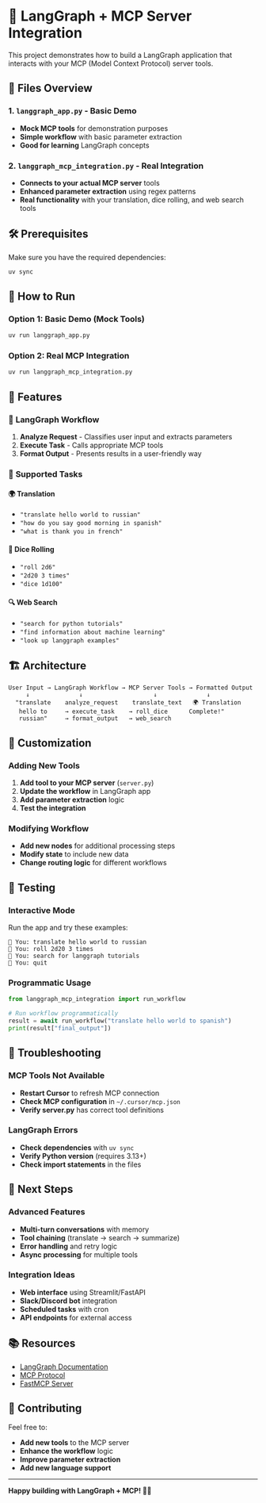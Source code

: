 # 🚀 LangGraph + MCP Server Integration

This project demonstrates how to build a LangGraph application that interacts with your MCP (Model Context Protocol) server tools.

## 📁 Files Overview

### 1. `langgraph_app.py` - Basic Demo
- **Mock MCP tools** for demonstration purposes
- **Simple workflow** with basic parameter extraction
- **Good for learning** LangGraph concepts

### 2. `langgraph_mcp_integration.py` - Real Integration
- **Connects to your actual MCP server** tools
- **Enhanced parameter extraction** using regex patterns
- **Real functionality** with your translation, dice rolling, and web search tools

## 🛠️ Prerequisites

Make sure you have the required dependencies:

```bash
uv sync
```

## 🚀 How to Run

### Option 1: Basic Demo (Mock Tools)
```bash
uv run langgraph_app.py
```

### Option 2: Real MCP Integration
```bash
uv run langgraph_mcp_integration.py
```

## 🌟 Features

### 🔄 **LangGraph Workflow**
1. **Analyze Request** - Classifies user input and extracts parameters
2. **Execute Task** - Calls appropriate MCP tools
3. **Format Output** - Presents results in a user-friendly way

### 🎯 **Supported Tasks**

#### 🌍 **Translation**
- `"translate hello world to russian"`
- `"how do you say good morning in spanish"`
- `"what is thank you in french"`

#### 🎲 **Dice Rolling**
- `"roll 2d6"`
- `"2d20 3 times"`
- `"dice 1d100"`

#### 🔍 **Web Search**
- `"search for python tutorials"`
- `"find information about machine learning"`
- `"look up langgraph examples"`

## 🏗️ Architecture

```
User Input → LangGraph Workflow → MCP Server Tools → Formatted Output
     ↓              ↓                    ↓              ↓
  "translate    analyze_request    translate_text   🌍 Translation
   hello to     → execute_task    → roll_dice      Complete!"
   russian"     → format_output   → web_search
```

## 🔧 Customization

### Adding New Tools
1. **Add tool to your MCP server** (`server.py`)
2. **Update the workflow** in LangGraph app
3. **Add parameter extraction** logic
4. **Test the integration**

### Modifying Workflow
- **Add new nodes** for additional processing steps
- **Modify state** to include new data
- **Change routing logic** for different workflows

## 🧪 Testing

### Interactive Mode
Run the app and try these examples:
```
🤖 You: translate hello world to russian
🤖 You: roll 2d20 3 times
🤖 You: search for langgraph tutorials
🤖 You: quit
```

### Programmatic Usage
```python
from langgraph_mcp_integration import run_workflow

# Run workflow programmatically
result = await run_workflow("translate hello world to spanish")
print(result["final_output"])
```

## 🚨 Troubleshooting

### MCP Tools Not Available
- **Restart Cursor** to refresh MCP connection
- **Check MCP configuration** in `~/.cursor/mcp.json`
- **Verify server.py** has correct tool definitions

### LangGraph Errors
- **Check dependencies** with `uv sync`
- **Verify Python version** (requires 3.13+)
- **Check import statements** in the files

## 🔮 Next Steps

### Advanced Features
- **Multi-turn conversations** with memory
- **Tool chaining** (translate → search → summarize)
- **Error handling** and retry logic
- **Async processing** for multiple tools

### Integration Ideas
- **Web interface** using Streamlit/FastAPI
- **Slack/Discord bot** integration
- **Scheduled tasks** with cron
- **API endpoints** for external access

## 📚 Resources

- [LangGraph Documentation](https://langchain-ai.github.io/langgraph/)
- [MCP Protocol](https://modelcontextprotocol.io/)
- [FastMCP Server](https://github.com/jlowin/fastmcp)

## 🤝 Contributing

Feel free to:
- **Add new tools** to the MCP server
- **Enhance the workflow** logic
- **Improve parameter extraction**
- **Add new language support**

---

**Happy building with LangGraph + MCP! 🚀✨** 
